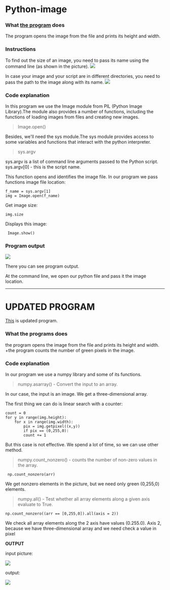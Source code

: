 # Python-image
### What [the program](https://github.com/chichikow/Python-image/blob/master/c_line.py) does
The program opens the image from the file and prints its height and width.
### Instructions
To find out the size of an image, you need to pass its name using the command line (as shown in the picture). 
![](https://github.com/chichikow/Python-image/blob/master/inst.PNG)

In case your image and your script are in different directories, you need to pass the path to the image along with its name.
![](https://github.com/chichikow/Python-image/blob/master/inst2.PNG)

### Сode explanation
In this program we use the Image module from PIL (Python Image Library).The module also provides a number of functions, including the functions of loading images from files and creating new images.
>Image.open()

Besides, we'll need the sys module.The sys module provides access to some variables and functions that interact with the python interpreter.
>sys.argv

sys.argv is a list of command line arguments passed to the Python script. sys.argv[0] - this is the script name.

This function opens and identifies the image file. In our program we pass functions 
image file location:
          
    f_name = sys.argv[1] 
    img = Image.open(f_name)

 Get image size:
 
    img.size 
 
Displays this image:
 
     Image.show()
    

### Program output 

![](https://github.com/chichikow/Python-image/blob/master/new_test.PNG) 

There you can see program output.

At the command line, we open our python file and pass it the image location.

----------------------------------------------------------------------------------------------------------------------------------------
# UPDATED PROGRAM

[This](https://github.com/chichikow/Python-image/blob/master/upgrate.py) is updated program.

### What the programs does

the program opens the image from the file and prints its height and width. +the program counts the number of green pixels in the image.

### Code explanation

In our program we use a numpy library and some of its functions.

> numpy.asarray() - Convert the input to an array.

In our case, the input is an image. We get a three-dimensional array.

The first thing we can do is linear search with a counter:

    count = 0
    for y in range(img.height):
        for x in range(img.width):
            pix = img.getpixel((x,y))
            if pix == (0,255,0):
            count += 1
            
But this case is not effective. We spend a lot of time, so we can use other method.

> numpy.count_nonzero() - counts the number of non-zero values in the array.

     np.count_nonzero(arr)

We get nonzero elements in the picture, but we need only green (0,255,0) elements.

> numpy.all() - Test whether all array elements along a given axis evaluate to True.

    np.count_nonzero((arr == [0,255,0]).all(axis = 2))

We check all array elements along the 2 axis have values (0.255.0). 
Axis 2, because we have three-dimensional array and we need check a value in pixel 

**OUTPUT**

input picture: 

![](https://github.com/chichikow/Python-image/blob/master/picture1.png)

output:

![](https://github.com/chichikow/Python-image/blob/master/output.PNG)










